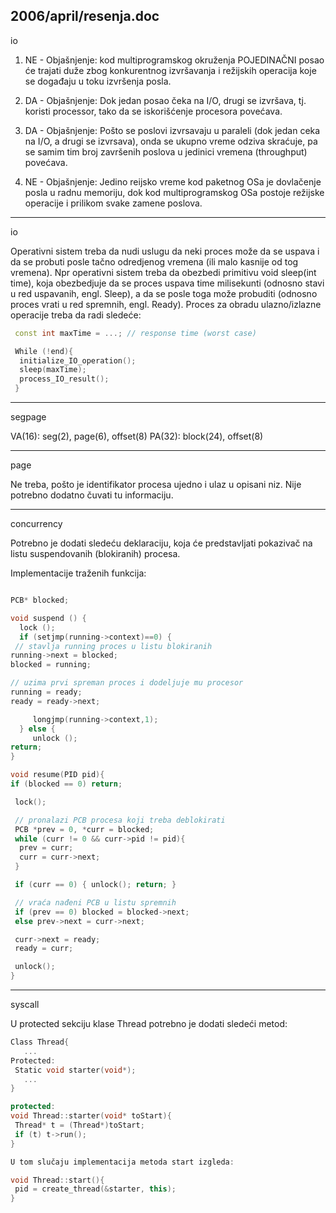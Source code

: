 2006/april/resenja.doc
--------------------------------------------------------------------------------
io

1.  NE - Objašnjenje: kod multiprogramskog okruženja POJEDINAČNI posao će trajati
duže zbog konkurentnog izvršavanja i režijskih operacija koje se događaju u toku
izvršenja posla.

2. DA - Objašnjenje: Dok jedan posao čeka na I/O, drugi se izvršava, tj. koristi processor,
tako da se iskorišćenje procesora povećava.

3. DA - Objašnjenje: Pošto se poslovi izvrsavaju u paraleli (dok jedan ceka na I/O, a
drugi se izvrsava),  onda se ukupno vreme odziva skraćuje,  pa se samim tim broj
završenih poslova u jedinici vremena (throughput) povećava.

4. NE - Objašnjenje: Jedino reijsko vreme kod paketnog OSa je dovlačenje posla u radnu
memoriju, dok kod multiprogramskog OSa postoje režijske operacije i prilikom svake
zamene poslova.

--------------------------------------------------------------------------------
io

Operativni sistem treba da nudi uslugu da neki proces može da se uspava i da se
probuti posle tačno odredjenog vremena (ili malo kasnije od tog vremena).   Npr
operativni sistem treba da obezbedi primitivu void sleep(int time),  koja
obezbedjuje da se proces uspava time milisekunti (odnosno stavi u red uspavanih, engl.
Sleep), a da se posle toga može probuditi (odnosno proces vrati u red spremnih, engl.
Ready). Proces za obradu ulazno/izlazne operacije treba da radi sledeće:

```cpp
 const int maxTime = ...; // response time (worst case)

 While (!end){
  initialize_IO_operation();
  sleep(maxTime);
  process_IO_result();
 }
 ```

--------------------------------------------------------------------------------
segpage

VA(16): seg(2), page(6), offset(8)
PA(32): block(24), offset(8)

--------------------------------------------------------------------------------
page

Ne treba, pošto je identifikator procesa ujedno i ulaz u opisani niz. Nije potrebno
dodatno čuvati tu informaciju.

--------------------------------------------------------------------------------
concurrency

Potrebno je dodati sledeću deklaraciju, koja će predstavljati pokazivač na listu
suspendovanih (blokiranih) procesa.

Implementacije traženih funkcija:
```cpp

PCB* blocked;

void suspend () {
  lock ();
  if (setjmp(running->context)==0) {
 // stavlja running proces u listu blokiranih
running->next = blocked;
blocked = running;

// uzima prvi spreman proces i dodeljuje mu procesor
running = ready;
ready = ready->next;

     longjmp(running->context,1);
  } else {
     unlock ();
return;
}

void resume(PID pid){
if (blocked == 0) return;

 lock();

 // pronalazi PCB procesa koji treba deblokirati
 PCB *prev = 0, *curr = blocked;
 while (curr != 0 && curr->pid != pid){
  prev = curr;
  curr = curr->next;
 }

 if (curr == 0) { unlock(); return; }

 // vraća nađeni PCB u listu spremnih
 if (prev == 0) blocked = blocked->next;
 else prev->next = curr->next;

 curr->next = ready;
 ready = curr;

 unlock();
}
```
--------------------------------------------------------------------------------
syscall

U protected sekciju klase Thread potrebno je dodati sledeći metod:

```cpp
Class Thread{
   ...
Protected:
 Static void starter(void*);
   ...
}

protected:
void Thread::starter(void* toStart){
 Thread* t = (Thread*)toStart;
 if (t) t->run();
}

U tom slučaju implementacija metoda start izgleda:

void Thread::start(){
 pid = create_thread(&starter, this);
}
```
